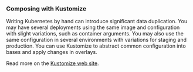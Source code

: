 ### Composing with Kustomize

Writing Kubernetes by hand can introduce significant data duplication.
You may have several deployments using the same image and configuration
with slight variations, such as container arguments. You may also use
the same configuration in several environments with variations for
staging and production. You can use Kustomize to abstract common
configuration into bases and apply changes in overlays.

Read more on the [Kustomize web site](https://kustomize.io/).
